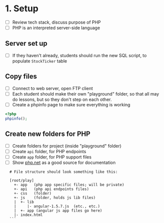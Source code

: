 # 1. Setup
  
  - [ ] Review tech stack, discuss purpose of PHP
  - [ ] PHP is an interpreted server-side language
  
## Server set up
  - [ ] If they haven't already, students should run the new SQL script, to 
    populate `StockTicker` table
   
## Copy files

  - [ ] Connect to web server, open FTP client
  - [ ] Each student should make their own "playground" folder, so that all may
        do lessons, but so they don't step on each other.
  - [ ] Create a phpinfo page to make sure everything is working
  
  ```php
  <?php
  phpinfo();
  
  ```
  
## Create new folders for PHP
  
  - [ ] Create folders for project (inside "playground" folder)
  - [ ] Create `api` folder, for PHP endpoints
  - [ ] Create `app` folder, for PHP support files
  - [ ] Show [php.net](http://php.net/docs.php) as a good source for documentation
  
  ```
    # File structure should look something like this:
    
    [root/play]
      +- app   (php app specific files; will be private)
      +- api   (php api endpoints files)
      +- css   (folder)
      +- js    (folder, holds js lib files)
      |  +- lib   
	  |     |- angular-1.5.7.js  (etc., etc.)
      |  +- app (angular js app files go here)
      |- index.html
    ```
